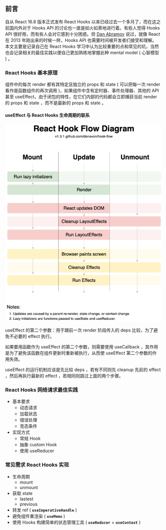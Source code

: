 ## 前言

自从 React 16.8 版本正式发布 React Hooks 以来已经过去一个多月了，而在这之前国内外对于 Hooks API 的讨论也一直是如火如荼地进行着。有些人觉得 Hooks API 很好用，而有些人会对它感到十分困惑。但 [Dan Abramov](https://github.com/gaearon) 说过，就像 React 在 2013 年刚出来的时候一样，Hooks API 也需要时间被开发者们接受和理解。本文主要是记录自己在 React Hooks 学习中认为比较重要的点和常见的坑，当然也会记录相关的最佳实践以便自己更加熟练地掌握此种 mental model ( 心智模型 ) 。

### React Hooks 基本原理 

组件中的每次 render 都有其特定且独立的 props 和 state ( 可以把每一次 render 看作是函数组件的再次调用 )，如果组件中含有定时器、事件处理器、其他的 API 甚至 useEffect，由于闭包的特性，在它们内部的代码都会立即捕获当前 render 的 props 和 state ，而不是最新的 props 和 state 。

#### useEffect 与 React Hooks 生命周期的联系

![hook-flow](./hook-flow.png)

useEffect 的第二个参数：用于跟前一次 render 阶段传入的 deps 比较，为了避免不必要的 effect 执行。

如果要用函数作为 useEffect 的第二个参数，则需要使用 useCallback ，其作用是为了避免该函数在组件更新时重新被执行，从而使 useEffect 第二个参数的作用失效。

useEffect 的运行机制应该是先比较 deps ，若有不同则先 cleanup 先前的 effect ，然后再执行最新的 effect ，若相同则跳过上面的两个步骤。

### React Hooks 网络请求最佳实践 

* 基本要求
  * 动态请求
  * 加载状态
  * 错误处理
  * 竞态条件
* 实现方式
  * 常规 Hook
  * 抽象 custom Hook
  * 使用 useReducer

### 常见需求 React Hooks 实现 

* 生命周期
  * mount
  * unmount
* 获取 state
  * lastest
  * previous
* 转发 ref ( **`useImperativeHandle`** ) 
* 避免组件重渲染 ( **`useMemo`** ) 
* 使用 Hooks 构建简单的状态管理工具 ( **`useReducer`** + **`useContext`** ) 

